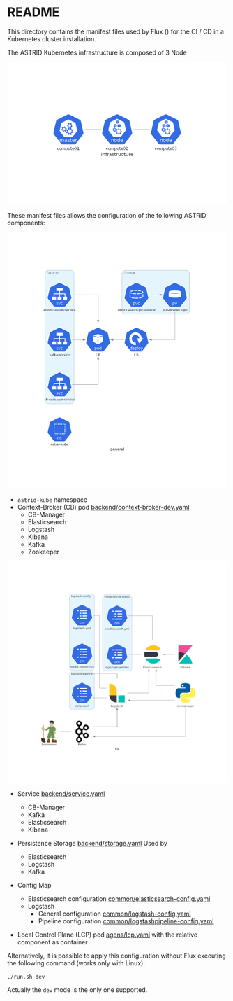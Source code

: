 # README

This directory contains the manifest files used by Flux () for the CI / CD in a Kubernetes cluster installation.

The ASTRID Kubernetes infrastructure is composed of 3 Node

![ASTRID Kubernetes infrastructure](tasks/infrastructure.png)


These manifest files allows the configuration of the following ASTRID components:

![General configurations](tasks/general.png)

- ``astrid-kube`` namespace
- Context-Broker (CB) pod [backend/context-broker-dev.yaml](backend/context-broker-dev.yaml)
    - CB-Manager
    - Elasticsearch
    - Logstash
    - Kibana
    - Kafka
    - Zookeeper

![Context-Broker POD](tasks/cb.png)

- Service [backend/service.yaml](backend/service.yaml)
    - CB-Manager
    - Kafka
    - Elasticsearch
    - Kibana

- Persistence Storage [backend/storage.yaml](backend/storage.yaml) Used by
    - Elasticsearch
    - Logstash
    - Kafka

- Config Map
    - Elasticsearch configuration [common/elasticsearch-config.yaml](common/elasticsearch-config.yaml)
    - Logstash
        - General configuration [common/logstash-config.yaml](common/logstash-config.yaml)
        - Pipeline configuration [common/logstashpipeline-config.yaml](common/logstashpipeline-config.yaml)

- Local Control Plane (LCP) pod [agens/lcp.yaml](agens/lcp.yaml) with the relative component as container

Alternatively, it is possible to apply this configuration without Flux executing the following command (works only with Linux):

```console
,/run.sh dev
```
Actually the ``dev`` mode is the only one supported.
